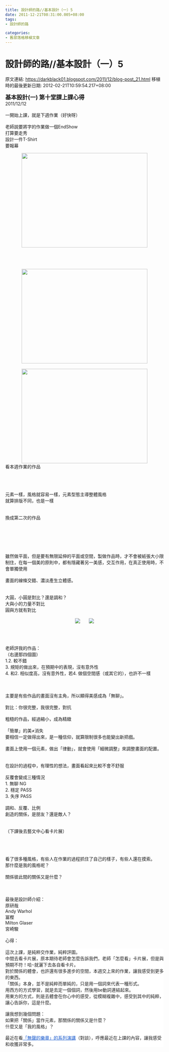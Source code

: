 ```yaml
---
title: 設計師的路//基本設計（一）5
date: 2011-12-21T08:31:00.005+08:00
tags: 
- 設計師的路

categories:
- 舊部落格移植文章
---
```


# 設計師的路//基本設計（一）5

原文連結: https://darkblack01.blogspot.com/2011/12/blog-post_21.html
移植時的最後更新日期: 2012-02-21T10:59:54.217+08:00

<b><span style="font-size: large;">基本設計(一) 第十堂課上課心得</span></b><br />2011/12/12<br /><br />一開始上課，就是下週作業（好快呀）<br /><br />老師說要將字的作業做一個EndShow<br />打算要走秀<br />設計一件T-Shirt<br />要報幕<br /><div class="separator" style="clear: both; text-align: center;"><a href="http://3.bp.blogspot.com/-0kNgSE_K0iw/TvH2vBNi6BI/AAAAAAAABu8/n9QnmcfWjxM/s1600/DSCN5632.JPG" imageanchor="1" style="margin-left: 1em; margin-right: 1em;"><img border="0" height="300" src="http://3.bp.blogspot.com/-0kNgSE_K0iw/TvH2vBNi6BI/AAAAAAAABu8/n9QnmcfWjxM/s400/DSCN5632.JPG" width="400" /></a></div><br /><br /><a name='more'></a><br /><br /><div class="separator" style="clear: both; text-align: center;"><a href="http://3.bp.blogspot.com/-yKQjyTggpq0/TvH2zeiUCbI/AAAAAAAABvE/EVuHYx507IE/s1600/DSCN5643.JPG" imageanchor="1" style="margin-left: 1em; margin-right: 1em;"><img border="0" height="300" src="http://3.bp.blogspot.com/-yKQjyTggpq0/TvH2zeiUCbI/AAAAAAAABvE/EVuHYx507IE/s400/DSCN5643.JPG" width="400" /></a></div><br /><div class="separator" style="clear: both; text-align: center;"><a href="http://3.bp.blogspot.com/-abDv8gmJHmU/TvH2zeAZk7I/AAAAAAAABvI/OCKKWfsIxWU/s1600/DSCN5644.JPG" imageanchor="1" style="margin-left: 1em; margin-right: 1em;"><img border="0" height="300" src="http://3.bp.blogspot.com/-abDv8gmJHmU/TvH2zeAZk7I/AAAAAAAABvI/OCKKWfsIxWU/s400/DSCN5644.JPG" width="400" /></a></div>看本週作業的作品<br /><br /><br /><br /><br />元素一樣，風格就容易一樣，元素型態主導整體風格<br />就算排版不同，也是一樣<br /><br /><br />換成第二次的作品<br /><div class="separator" style="clear: both; text-align: center;"></div><br /><div class="separator" style="clear: both; text-align: center;"></div><br /><br /><br /><div class="separator" style="clear: both; text-align: center;"></div><br /><br />雖然做平面，但是要有無限延伸的平面或空間，製做作品時，才不會被紙張大小限制住，在每一個美的原則中，都有隱藏著另一美感，交互作用，在真正使用時，不會單獨使用<br /><br />畫面的線條交錯、濃淡產生立體感。<br /><br /><br />大圓，小圓是對比？還是調和？<br />大與小的力量不對比<br />圓與方就有對比<br /><br /><div class="separator" style="clear: both; text-align: center;"><a href="http://2.bp.blogspot.com/-gX4sBWn9GYs/TvH2rIpZ0ZI/AAAAAAAABus/tr8UUx3-4GM/s1600/%25E4%25BD%259C%25E6%25A5%25AD%25E4%25B8%2580.jpg" imageanchor="1" style="margin-left: 1em; margin-right: 1em;"><img border="0" src="http://2.bp.blogspot.com/-gX4sBWn9GYs/TvH2rIpZ0ZI/AAAAAAAABus/tr8UUx3-4GM/s1600/%25E4%25BD%259C%25E6%25A5%25AD%25E4%25B8%2580.jpg" /></a><a href="http://3.bp.blogspot.com/-ExyeRvneRDs/TvH2rNKpjoI/AAAAAAAABuw/a1KOMld5DyU/s1600/%25E4%25BD%259C%25E6%25A5%25AD%25E4%25BA%258C%25E6%258B%25B7%25E8%25B2%259D.jpg" imageanchor="1" style="margin-left: 1em; margin-right: 1em;"><img border="0" src="http://3.bp.blogspot.com/-ExyeRvneRDs/TvH2rNKpjoI/AAAAAAAABuw/a1KOMld5DyU/s1600/%25E4%25BD%259C%25E6%25A5%25AD%25E4%25BA%258C%25E6%258B%25B7%25E8%25B2%259D.jpg" /></a></div><br /><div class="separator" style="clear: both; text-align: center;"><br /></div><br /><br />老師評我的作品：<br />（右邊那四個圖）<br />1.2. 較不錯<br />3. 規矩的做出來，在預期中的表現，沒有意外性<br />4. 和2. 相似度高，沒有意外性，若4. 做個空間感（或其它的），也許不一樣<br /><br /><br /><br />主要是有些作品的畫面沒有主角，所以顯得美感成為「無聊」。<br /><br />對比：你很完整，我很完整，對抗<br /><br />粗糙的作品，經過縮小，成為精緻<br /><br />「簡單」的美≠消失<br />要相信一定做得出來，是一種信仰，就算限制很多也能變出新把戲。<br /><br />畫面上使用一個元素，做出「律動」，就會使用「細微調整」來調整畫面的配置。<br /><br /><br />在設計的過程中，有理性的想法，畫面看起來比較不會不舒服<br /><br />反覆會變成三種情況<br />1. 無聊 NG<br />2. 穩定 PASS<br />3. 失序 PASS<br /><br />調和、反覆、比例<br />創造的關係，是朋友？還是敵人？<br /><br /><br />（下課後去藝文中心看卡片展）<br /><br /><br /><br /><br />看了很多種風格，有些人在作業的過程抓住了自己的樣子，有些人還在摸索。<br />那什麼是我的風格呢？<br /><br />關係彼此間的關係又是什麼？<br /><br /><br /><br />最後是設計師介紹：<br />原研哉<br />Andy Warhol<br />冨樫<br />Milton Glaser<br />宮崎駿<br /><br />心得：<br /><br /><div style="background-color: rgba(255, 255, 255, 0.917969); color: #222222; font-family: arial, sans-serif;">這次上課，是純粹交作業，純粹評圖。</div><div style="background-color: rgba(255, 255, 255, 0.917969); color: #222222; font-family: arial, sans-serif;">中間去看卡片展，原本期待老師會怎麼告訴我們，老師「怎麼看」<wbr></wbr>卡片展，但是與預期不符！哈~就灑下去各自看卡片。</div><div style="background-color: rgba(255, 255, 255, 0.917969); color: #222222; font-family: arial, sans-serif;">對於關係的體會，也許還有很多進步的空間，本週交上來的作業，<wbr></wbr>讓我感受到更多的東西。</div><div style="background-color: rgba(255, 255, 255, 0.917969); color: #222222; font-family: arial, sans-serif;">「關係」本身，並不是純粹而單純的，<wbr></wbr>只是用一個詞來代表一種形式。</div><div style="background-color: rgba(255, 255, 255, 0.917969); color: #222222; font-family: arial, sans-serif;">用西方的方式學習，就是去定一個個詞，然後用be動詞連結起來。</div><div style="background-color: rgba(255, 255, 255, 0.917969); color: #222222; font-family: arial, sans-serif;">用東方的方式，則是去體會在你心中的感受，從模糊複雜中，<wbr></wbr>感受到其中的純粹，讓心告訴你，這是什麼。</div><div style="background-color: rgba(255, 255, 255, 0.917969); color: #222222; font-family: arial, sans-serif;"><br /><div>讓我想到幾個問題：</div><div>如果把「關係」當作元素，那關係的關係又是什麼？</div></div><div style="background-color: rgba(255, 255, 255, 0.917969); color: #222222; font-family: arial, sans-serif;">什麼又是「我的風格」？</div><div style="background-color: rgba(255, 255, 255, 0.917969); color: #222222; font-family: arial, sans-serif;"><br /></div><div style="background-color: rgba(255, 255, 255, 0.917969); color: #222222; font-family: arial, sans-serif;">最近在看<a href="http://www.trend.org/briefing.php" style="color: #1155cc;" target="_blank">「無聲的樂章」的系列演講</a>（對談），<wbr></wbr>呼應最近在上課的內容，讓我感受和收獲非常多。</div>
